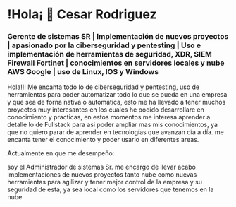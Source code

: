 # !Hola¡ 👋  Cesar Rodriguez


### Gerente de sistemas SR | Implementación de nuevos proyectos | apasionado por la ciberseguridad y pentesting | Uso e implementación de herramientas de seguridad, XDR, SIEM Firewall Fortinet | conocimientos en servidores locales y nube AWS Google | uso de Linux, IOS y Windows 


Hola!!! Me encanta todo lo de ciberseguridad y pentesting, uso de herramientas para poder automatizar todo lo que se pueda en una empresa y que sea de forna nativa o automática, esto me ha llevado a tener muchos proyectos muy interesantes en los cuales he 
podido desarrollare en conocimiento y practicas, en estos momentos me interesa aprender a detalle lo de Fullstack para asi poder ampliar mas mis conocimientos, ya que no quiero parar de aprender en tecnologías que avanzan día a día.
me encanta tener el conocimiento y poder usarlo en diferentes areas.







Actualmente en que me desempeño:

soy el Administrador de sistemas Sr. me encargo de llevar acabo implementaciones de nuevos proyectos tanto nube como nuevas herramientas para agilizar y tener mejor control de la empresa y su seguridad de esta, ya sea local como los servidores que tenemos en la nube 





  


<!---
cesarmhu/cesarmhu is a ✨ special ✨ repository because its `README.md` (this file) appears on your GitHub profile.
You can click the Preview link to take a look at your changes.
--->
